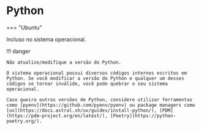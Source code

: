 # Python

=== "Ubuntu"

Incluso no sistema operacional.  

!!! danger
    
    Não atualize/modifique a versão do Python.  
    
    O sistema operacional possui diversos códigos internos escritos em Python. Se você modificar a versão do Python e qualquer um desses códigos se tornar inválido, você pode quebrar o seu sistema operacional.  
    
    Caso queira outras versões de Python, considere utilizar ferramentas como [pyenv](https://github.com/pyenv/pyenv) ou package managers como [uv](https://docs.astral.sh/uv/guides/install-python/), [PDM](https://pdm-project.org/en/latest/), [Poetry](https://python-poetry.org/).  